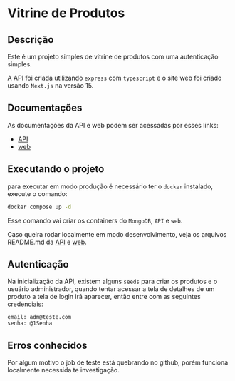# Vitrine de Produtos

## Descrição

Este é um projeto simples de vitrine de produtos com uma autenticação simples.

A API foi criada utilizando `express` com `typescript` e o site web foi criado
usando `Next.js` na versão 15.

## Documentações

As documentações da API e web podem ser acessadas por esses links:

* [API](https://github.com/dmarcogabriel/vitrine-web-teste/blob/main/api/README.md)
* [web](https://github.com/dmarcogabriel/vitrine-web-teste/blob/main/web/README.md)

## Executando o projeto

para executar em modo produção
é necessário ter o `docker` instalado, execute o comando:

```bash
docker compose up -d
```

Esse comando vai criar os containers do `MongoDB`, `API` e `web`.

Caso queira rodar localmente em modo desenvolvimento, veja os arquivos README.md
da [API](https://github.com/dmarcogabriel/vitrine-web-teste/blob/main/api/README.md) 
e [web](https://github.com/dmarcogabriel/vitrine-web-teste/blob/main/web/README.md).

## Autenticação

Na inicialização da API, existem alguns `seeds` para criar os produtos e o usuário
administrador, quando tentar acessar a tela de detalhes de um produto a tela de 
login irá aparecer, então entre com as seguintes credenciais:

```
email: adm@teste.com
senha: @1Senha
```

## Erros conhecidos

Por algum motivo o job de teste está quebrando no github, porém funciona localmente
necessida te investigação.
